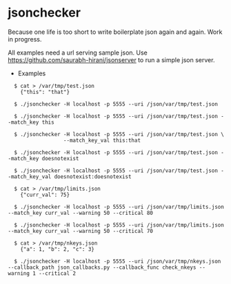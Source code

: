 # jsonchecker

Because one life is too short to write boilerplate json again and again. Work in progress.

All examples need a url serving sample json. Use https://github.com/saurabh-hirani/jsonserver to run a simple json server.

* Examples

````
  $ cat > /var/tmp/test.json
    {"this": "that"}

  $ ./jsonchecker -H localhost -p 5555 --uri /json/var/tmp/test.json

  $ ./jsonchecker -H localhost -p 5555 --uri /json/var/tmp/test.json --match_key this

  $ ./jsonchecker -H localhost -p 5555 --uri /json/var/tmp/test.json \
                  --match_key_val this:that

  $ ./jsonchecker -H localhost -p 5555 --uri /json/var/tmp/test.json --match_key doesnotexist

  $ ./jsonchecker -H localhost -p 5555 --uri /json/var/tmp/test.json --match_key_val doesnotexist:doesnotexist

  $ cat > /var/tmp/limits.json
    {"curr_val": 75}

  $ ./jsonchecker -H localhost -p 5555 --uri /json/var/tmp/limits.json --match_key curr_val --warning 50 --critical 80

  $ ./jsonchecker -H localhost -p 5555 --uri /json/var/tmp/limits.json --match_key curr_val --warning 50 --critical 70

  $ cat > /var/tmp/nkeys.json
    {"a": 1, "b": 2, "c": 3}

  $ ./jsonchecker -H localhost -p 5555 --uri /json/var/tmp/nkeys.json --callback_path json_callbacks.py --callback_func check_nkeys --warning 1 --critical 2
````
